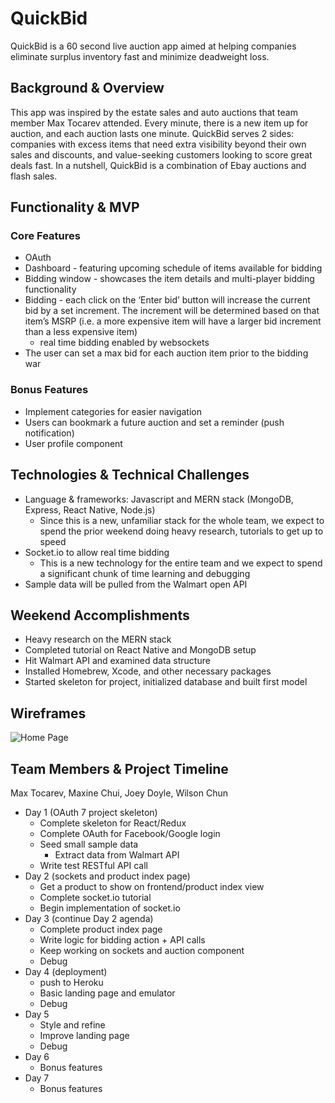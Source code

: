 # QuickBid

QuickBid is a 60 second live auction app aimed at helping companies eliminate surplus inventory fast and minimize deadweight loss.

## Background & Overview

This app was inspired by the estate sales and auto auctions that team member Max Tocarev attended. Every minute, there is a new item up for auction, and each auction lasts one minute. QuickBid serves 2 sides: companies with excess items that need extra visibility beyond their own sales and discounts, and value-seeking customers looking to score great deals fast. In a nutshell, QuickBid is a combination of Ebay auctions and flash sales.

## Functionality & MVP

### Core Features
* OAuth
* Dashboard - featuring upcoming schedule of items available for bidding
* Bidding window - showcases the item details and multi-player bidding functionality
* Bidding - each click on the ‘Enter bid’ button will increase the current bid by a set increment. The increment will be determined based on that item’s MSRP (i.e. a more expensive item will have a larger bid increment than a less expensive item)
    * real time bidding enabled by websockets
* The user can set a max bid for each auction item prior to the bidding war

### Bonus Features
* Implement categories for easier navigation
* Users can bookmark a future auction and set a reminder (push notification)
* User profile component

## Technologies & Technical Challenges

* Language & frameworks: Javascript and MERN stack (MongoDB, Express, React Native, Node.js)
    * Since this is a new, unfamiliar stack for the whole team, we expect to spend the prior weekend doing heavy research, tutorials to get up to speed
* Socket.io to allow real time bidding
    * This is a new technology for the entire team and we expect to spend a significant chunk of time learning and debugging
* Sample data will be pulled from the Walmart open API

## Weekend Accomplishments

* Heavy research on the MERN stack
* Completed tutorial on React Native and MongoDB setup
* Hit Walmart API and examined data structure
* Installed Homebrew, Xcode, and other necessary packages
* Started skeleton for project, initialized database and built first model

## Wireframes
![Home Page](https://raw.githubusercontent.com/jdoyle5/quick_bid/master/docs/wireframes/Screen%201.png)

## Team Members & Project Timeline

Max Tocarev, Maxine Chui, Joey Doyle, Wilson Chun

* Day 1 (OAuth 7 project skeleton)
    * Complete skeleton for React/Redux
    * Complete OAuth for Facebook/Google login
    * Seed small sample data
        * Extract data from Walmart API
    * Write test RESTful API call
* Day 2 (sockets and product index page)
    * Get a product to show on frontend/product index view
    * Complete socket.io tutorial
    * Begin implementation of socket.io
* Day 3 (continue Day 2 agenda)
    * Complete product index page
    * Write logic for bidding action + API calls
    * Keep working on sockets and auction component
    * Debug
* Day 4 (deployment)
    * push to Heroku
    * Basic landing page and emulator
    * Debug
* Day 5
    * Style and refine
    * Improve landing page
    * Debug
* Day 6
    * Bonus features
* Day 7
    * Bonus features

